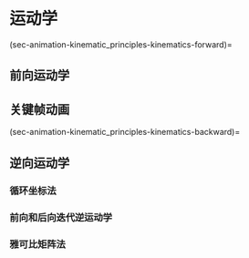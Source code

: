 # 运动学

(sec-animation-kinematic_principles-kinematics-forward)=
## 前向运动学

## 关键帧动画

(sec-animation-kinematic_principles-kinematics-backward)=
## 逆向运动学

### 循环坐标法

### 前向和后向迭代逆运动学

### 雅可比矩阵法
